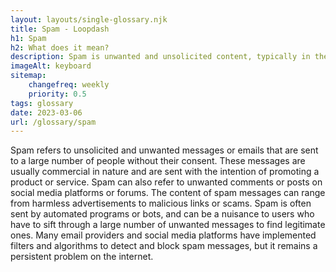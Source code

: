 ```yaml
--- 
layout: layouts/single-glossary.njk
title: Spam - Loopdash
h1: Spam
h2: What does it mean?
description: Spam is unwanted and unsolicited content, typically in the form of comments or messages, that can harm the user experience and security of a WordPress website.
imageAlt: keyboard
sitemap:
	changefreq: weekly
	priority: 0.5
tags: glossary
date: 2023-03-06
url: /glossary/spam
---
```


Spam refers to unsolicited and unwanted messages or emails that are sent to a large number of people without their consent. These messages are usually commercial in nature and are sent with the intention of promoting a product or service. Spam can also refer to unwanted comments or posts on social media platforms or forums. The content of spam messages can range from harmless advertisements to malicious links or scams. Spam is often sent by automated programs or bots, and can be a nuisance to users who have to sift through a large number of unwanted messages to find legitimate ones. Many email providers and social media platforms have implemented filters and algorithms to detect and block spam messages, but it remains a persistent problem on the internet.
